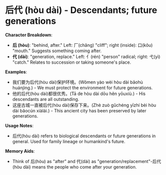 # **后代 (hòu dài) - Descendants; future generations**

**Character Breakdown**:  
- **后 (hòu)**: "behind, after." Left: 厂(chǎng) "cliff"; right (inside): 口(kǒu) "mouth." Suggests something coming after.  
- **代 (dài)**: "generation, replace." Left: 亻(rén) "person" radical; right: 弋(yì) "catch." Relates to succession or taking someone's place.

**Examples**:  
- 我们要为后代(hòu dài)保护环境。(Wǒmen yào wèi hòu dài bǎohù huánjìng.) - We must protect the environment for future generations.  
- 他的后代(hòu dài)都很优秀。(Tā de hòu dài dōu hěn yōuxiù.) - His descendants are all outstanding.  
- 这座古城一直被后代(hòu dài)保存下来。(Zhè zuò gǔchéng yīzhí bèi hòu dài bǎocún xiàlái.) - This ancient city has been preserved by later generations.

**Usage Notes**:  
- 后代(hòu dài) refers to biological descendants or future generations in general. Used for family lineage or humankind's future.

**Memory Aids**:  
- Think of 后(hòu) as "after" and 代(dài) as "generation/replacement"-后代(hòu dài) means the people who come after your generation.